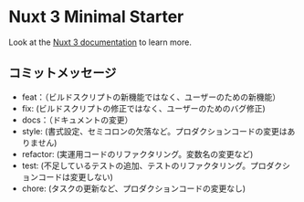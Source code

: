 # Nuxt 3 Minimal Starter

Look at the [Nuxt 3 documentation](https://nuxt.com/docs/getting-started/introduction) to learn more.

## コミットメッセージ

- feat：（ビルドスクリプトの新機能ではなく、ユーザーのための新機能）
- fix: (ビルドスクリプトの修正ではなく、ユーザーのためのバグ修正)
- docs：（ドキュメントの変更）
- style: (書式設定、セミコロンの欠落など。プロダクションコードの変更はありません)
- refactor: (実運用コードのリファクタリング。変数名の変更など)
- test: (不足しているテストの追加、テストのリファクタリング。プロダクションコードは変更しない)
- chore: (タスクの更新など、プロダクションコードの変更なし)
